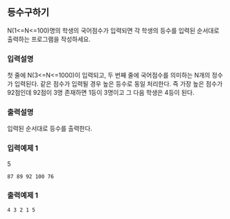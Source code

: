 ## 등수구하기

N(1<=N<=100)명의 학생의 국어점수가 입력되면 각 학생의 등수를 입력된 순서대로 출력하는 프로그램을 작성하세요.

### 입력설명

첫 줄에 N(3<=N<=1000)이 입력되고, 두 번째 줄에 국어점수를 의미하는 N개의 정수가 입력된다.
같은 점수가 입력될 경우 높은 등수로 동일 처리한다.
즉 가장 높은 점수가 92점인데 92점이 3명 존재하면 1등이 3명이고 그 다음 학생은 4등이 된다.

### 출력설명

입력된 순서대로 등수를 출력한다.

### 입력예제 1

5

```
87 89 92 100 76
```

### 출력예제 1

```
4 3 2 1 5
```
